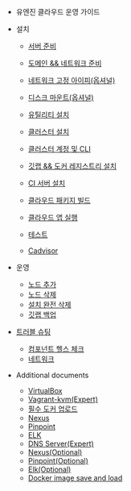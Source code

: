 - 유엔진 클라우드 운영 가이드

- 설치
  - [서버 준비](pre-server.md)
  - [도메인 && 네트워크 준비](pre-domain.md)
  - [네트워크 고정 아이피(옵셔널)](pre-static-ips.md)
  - [디스크 마운트(옵셔널)](pre-disk.md)

  - [유틸리티 설치](install-util.md)
  - [클러스터 설치](install-cluster.md)
  - [클러스터 계정 및 CLI](install-cluster-user.md)
  - [깃랩 && 도커 레지스트리 설치](install-gitlab.md)
  - [CI 서버 설치](install-ci.md)
  - [클라우드 패키지 빌드](install-package.md)
  - [클라우드 앱 실행](install-package-run.md)
  - [테스트](install-test.md)
  - [Cadvisor](cadvisor.md)

- 운영
  - [노드 추가](op-add-node.md)
  - [노드 삭제](op-remove-node.md)
  - [설치 완전 삭제](op-uninstall.md)
  - [깃랩 백업](op-gitlab-backup.md)
  
- [트러블 슈팅](trouble.md)
  - [컴포넌트 헬스 체크](trouble-component.md)
  - [네트워크](trouble-network.md)  
  
- Additional documents
  - [VirtualBox](additional-virtualbox.md)
  - [Vagrant-kvm(Expert)](additional-vagrant.md)
  - [필수 도커 업로드](additional-docker-upload.md)
  - [Nexus](additional-nexus.md)
  - [Pinpoint](additional-pinpoint.md)
  - [ELK](additional-elk.md)
  - [DNS Server(Expert)](additional-dns.md)
  - [Nexus(Optional)](additional-nexus.md)
  - [Pinpoint(Optional)](additional-pinpoint.md)
  - [Elk(Optional)](additional-elk.md)
  - [Docker image save and load](additional-docker-image.md)

